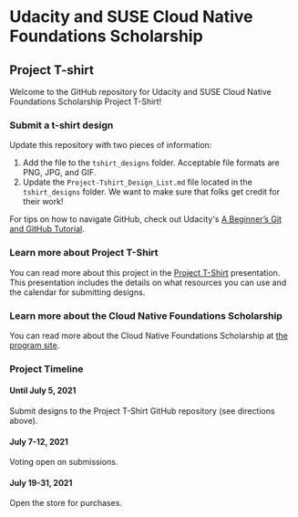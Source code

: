 # Udacity and SUSE Cloud Native Foundations Scholarship
## Project T-shirt

Welcome to the GitHub repository for Udacity and SUSE Cloud Native Foundations Scholarship Project T-Shirt!

### Submit a t-shirt design
Update this repository with two pieces of information:
1. Add the file to the `tshirt_designs` folder. Acceptable file formats are PNG, JPG, and GIF.
2. Update the `Project-Tshirt_Design_List.md` file located in the `tshirt_designs` folder. We want to make sure that folks get credit for their work!

For tips on how to navigate GitHub, check out Udacity's [A Beginner’s Git and GitHub Tutorial](https://www.udacity.com/blog/2015/06/a-beginners-git-github-tutorial.html).

### Learn more about Project T-Shirt
You can read more about this project in the [Project T-Shirt](https://docs.google.com/presentation/d/e/2PACX-1vT8U6UKHSDgTAjke7scNtt5G28GJ_R4iTsXiCjbGs5MgdFrtZQkoEpY8sh4wwGHaw/pub?start=false&loop=true&delayms=60000) presentation.
This presentation includes the details on what resources you can use and the calendar for submitting designs.

### Learn more about the Cloud Native Foundations Scholarship
You can read more about the Cloud Native Foundations Scholarship at [the program site](https://sites.google.com/udacity.com/suse-cloud-native-foundations/home?authuser=0).

### Project Timeline
#### Until July 5, 2021
Submit designs to the Project T-Shirt GitHub repository (see directions above).
#### July 7-12, 2021
Voting open on submissions.
#### July 19-31, 2021
Open the store for purchases.
